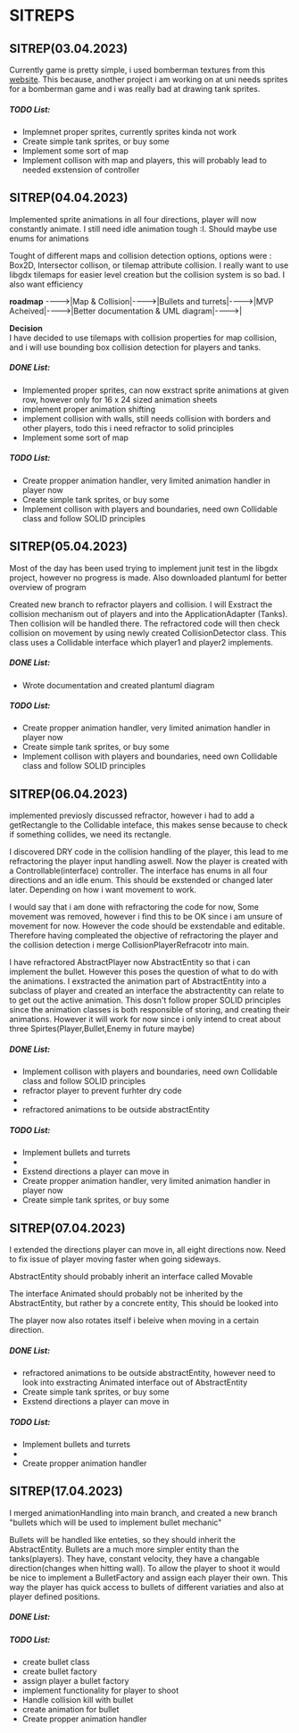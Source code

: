 <h1>SITREPS</h1>
<div>
    <h2>SITREP(03.04.2023)</h2>
    <p>
    Currently game is pretty simple, i used bomberman textures from this <a href="https://www.spriters-resource.com/fullview/7943/">website</a>. This because, another project i am working on at uni needs sprites for a bomberman game and i was really bad at drawing tank sprites.
    </p>
    <h5>TODO List:</h5>
        <ul>
            <li>Implemnet proper sprites, currently sprites kinda not work</li>
            <li>Create simple tank sprites, or buy some</li>
            <li>Implement some sort of map</li>
            <li>Implement collison with map and players, this will probably lead to needed exstension of controller</li>
        </ul>
</div>

<div>
    <h2>SITREP(04.04.2023)</h2>
    <p>Implemented sprite animations in all four directions, player will now constantly animate. I still need idle animation tough :I. Should maybe use enums for animations
    </p>
    <p>
    Tought of different maps and collision detection options, options were : Box2D, Intersector collison, or tilemap attribute collision. I really want to use libgdx tilemaps for easier level creation but the collision system is so bad. I also want efficiency</p>
    <p>
    <p>
        <b>roadmap</b> 
        ---->|Map & Collision|---->|Bullets and turrets|---->|MVP Acheived|---->|Better documentation & UML diagram|---->|
    </p>
        <b>Decision</b> <br>
        I have decided to use tilemaps with collision properties for map collision, and i will use bounding box collision detection for players and tanks.
    </p>
    <h5>DONE List:</h5>
        <ul>
            <li>Implemented proper sprites, can now exstract sprite animations at given row, however only for 16 x 24 sized animation sheets</li>
            <li>implement proper animation shifting</li>
            <li>implement collision with walls, still needs collision with borders and other players, todo this i need refractor to solid principles</li>
            <li>Implement some sort of map</li>
        </ul>
    <h5>TODO List:</h5>
        <ul>
            <li>Create propper animation handler, very limited animation handler in player now</li>
            <li>Create simple tank sprites, or buy some</li>
            <li>Implement collison with players and boundaries, need own Collidable class and follow SOLID principles</li>
        </ul>
</div>
<div>
    <h2>SITREP(05.04.2023)</h2>
    <p>Most of the day has been used trying to implement junit test in the libgdx project, however no progress is made. Also downloaded plantuml for better overview of program<p>
    <p>Created new branch to refractor players and collision. I will Exstract the collision mechanism out of players and into the ApplicationAdapter (Tanks). Then collision will be handled there. The refractored code will then check collision on movement by using newly created CollisionDetector class. This class uses a Collidable interface which player1 and player2 implements.</p>
    <h5>DONE List:</h5>
    <ul>
        <li>Wrote documentation and created plantuml diagram</li>
    </ul>
    <h5>TODO List:</h5>
        <ul>
            <li>Create propper animation handler, very limited animation handler in player now</li>
            <li>Create simple tank sprites, or buy some</li>
            <li>Implement collison with players and boundaries, need own Collidable class and follow SOLID principles</li>
        </ul>
</div>

<div>
    <h2>SITREP(06.04.2023)</h2>
    <p>
    implemented previosly discussed refractor, however i had to add a getRectangle to the Collidable inteface, this makes sense because to check if something collides, we need its rectangle.
    </p>
    <p>
    I discovered DRY code in the collision handling of the player, this lead to me refractoring the player input handling aswell. Now the player is created with a Controllable(interface) controller. The interface has enums in all four directions and an idle enum. This should be exstended or changed later later. Depending on how i want movement to work.
    </p>
    <p>
    I would say that i am done with refractoring the code for now, Some movement was removed, however i find this to be OK since i am unsure of movement for now. However the code should be exstendable and editable. Therefore having compleated the objective of refractoring the player and the collision detection i merge CollisionPlayerRefracotr into main.
    </p>
    <p>
    I have refractored AbstractPlayer now AbstractEntity so that i can implement the bullet. However this poses the question of what to do with the animations. I exstracted the animation part of AbstractEntity into a subclass of player and created an interface the abstractentity can relate to to get out the active animation. This dosn't follow proper SOLID principles since the animation classes is both responsible of storing, and creating their animations. However it will work for now since i only intend to creat about three Spirtes(Player,Bullet,Enemy in future maybe)
    </p>
    <h5>DONE List:</h5>
        <ul>
            <li>Implement collison with players and boundaries, need own Collidable class and follow SOLID principles</li>
            <li>refractor player to prevent furhter dry code<li>
            <li>refractored animations to be outside abstractEntity</li>
        </ul>
    <h5>TODO List:</h5>
        <ul>
            <li>Implement bullets and turrets<li>
            <li>Exstend directions a player can move in</li>
            <li>Create propper animation handler, very limited animation handler in player now</li>
            <li>Create simple tank sprites, or buy some</li>
        </ul>
</div>
<div>
    <h2>SITREP(07.04.2023)</h2>
    <p>
    I extended the directions player can move in, all eight directions now. Need to fix issue of player moving faster when going sideways. 
    </p>
    <p>AbstractEntity should probably inherit an interface called Movable</p>
    <p>The interface Animated should probably not be inherited by the AbstractEntity, but rather by a concrete entity, This should be looked into</p>
    <p>
    The player now also rotates itself i beleive when moving in a certain direction.
    </p>
    <h5>DONE List:</h5>
        <ul>
            <li>refractored animations to be outside abstractEntity, however need to look into exstracting Animated interface out of AbstractEntity</li>
            <li>Create simple tank sprites, or buy some</li>
            <li>Exstend directions a player can move in</li>
        </ul>
    <h5>TODO List:</h5>
        <ul>
            <li>Implement bullets and turrets<li>
            <li>Create propper animation handler</li>
        </ul>
</div>

<div>
    <h2>SITREP(17.04.2023)</h2>
    <p>I merged animationHandling into main branch, and created a new branch "bullets which will be used to implement bullet mechanic"</p>
    <p>Bullets will be handled like enteties, so they should inherit the AbstractEntity. Bullets are a much more simpler entity than the tanks(players). They have, constant velocity, they have a changable direction(changes when hitting wall). To allow the player to shoot it would be nice to implement a BulletFactory and assign each player their own. This way the player has quick access to bullets of different variaties and also at player defined positions.</p>
    <h5>DONE List:</h5>
        <ul>
        </ul>
    <h5>TODO List:</h5>
        <ul>
            <li>create bullet class</li>
            <li>create bullet factory</li>
            <li>assign player a bullet factory</li>
            <li>implement functionality for player to shoot</li>
            <li>Handle collision kill with bullet</li>
            <li>create animation for bullet</li>
            <li>Create propper animation handler</li>
        </ul>
</div>
